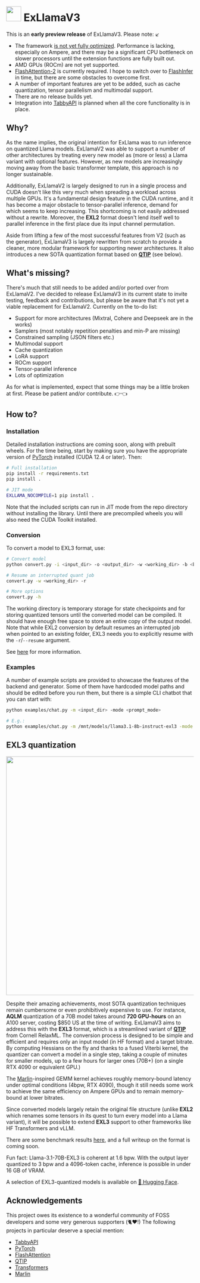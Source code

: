 
# <img src="doc/cat.png" width="40"> ExLlamaV3

This is an **early preview release** of ExLlamaV3. Please note: ↙

- The framework <u>is not yet fully optimized</u>. Performance is lacking, especially on Ampere, and there may be a significant CPU bottleneck on slower processors until the extension functions are fully built out.
- AMD GPUs (ROCm) are not yet supported.
- [FlashAttention-2](https://github.com/Dao-AILab/flash-attention) is currently required. I hope to switch over to [FlashInfer](https://github.com/flashinfer-ai/flashinfer/tree/main) in time, but there are some obstacles to overcome first. 
- A number of important features are yet to be added, such as cache quantization, tensor parallelism and multimodal support.
- There are no release builds yet.
- Integration into [TabbyAPI](https://github.com/theroyallab/tabbyAPI/) is planned when all the core functionality is in place.

## Why?

As the name implies, the original intention for ExLlama was to run inference on quantized Llama models. ExLlamaV2 was able to support a number of other architectures by treating every new model as (more or less) a Llama variant with optional features. However, as new models are increasingly moving away from the basic transformer template, this approach is no longer sustainable.  

Additionally, ExLlamaV2 is largely designed to run in a single process and CUDA doesn't like this very much when spreading a workload across multiple GPUs. It's a fundamental design feature in the CUDA runtime, and it has become a major obstacle to tensor-parallel inference, demand for which seems to keep increasing. This shortcoming is not easily addressed without a rewrite. Moreover, the **EXL2** format doesn't lend itself well to parallel inference in the first place due its input channel permutation.

 Aside from lifting a few of the most successful features from V2 (such as the generator), ExLlamaV3 is largely rewritten from scratch to provide a cleaner, more modular framework for supporting newer architectures. It also introduces a new SOTA quantization format based on [**QTIP**](https://github.com/Cornell-RelaxML/qtip) (see below).

## What's missing?

There's much that still needs to be added and/or ported over from ExLlamaV2. I've decided to release ExLlamaV3 in its current state to invite testing, feedback and contributions, but please be aware that it's not yet a viable replacement for ExLlamaV2. Currently on the to-do list:

- Support for more architectures (Mixtral, Cohere and Deepseek are in the works)
- Samplers (most notably repetition penalties and min-P are missing)
- Constrained sampling (JSON filters etc.)
- Multimodal support
- Cache quantization
- LoRA support
- ROCm support
- Tensor-parallel inference
- Lots of optimization

As for what is implemented, expect that some things may be a little broken at first. Please be patient and/or contribute. 👉👈 

## How to?

### Installation

Detailed installation instructions are coming soon, along with prebuilt wheels. For the time being, start by making sure you have the appropriate version of [PyTorch](https://pytorch.org/get-started/locally/) installed (CUDA 12.4 or later). Then:

```sh
# Full installation
pip install -r requirements.txt
pip install .

# JIT mode
EXLLAMA_NOCOMPILE=1 pip install . 
```

Note that the included scripts can run in JIT mode from the repo directory without installing the library. Until there are precompiled wheels you will also need the CUDA Toolkit installed. 

### Conversion

To convert a model to EXL3 format, use:

```sh
# Convert model
python convert.py -i <input_dir> -o <output_dir> -w <working_dir> -b <bitrate>

# Resume an interrupted quant job
convert.py -w <working_dir> -r

# More options
convert.py -h
```

The working directory is temporary storage for state checkpoints and for storing quantized tensors until the converted model can be compiled. It should have enough free space to store an entire copy of the output model. Note that while EXL2 conversion by default resumes an interrupted job when pointed to an existing folder, EXL3 needs you to explicitly resume with the `-r`/`--resume` argument.    

See [here](doc/convert.md) for more information.

### Examples

A number of example scripts are provided to showcase the features of the backend and generator. Some of them have hardcoded model paths and should be edited before you run them, but there is a simple CLI chatbot that you can start with:

```sh
python examples/chat.py -m <input_dir> -mode <prompt_mode> 

# E.g.:
python examples/chat.py -m /mnt/models/llama3.1-8b-instruct-exl3 -mode llama3
```

## EXL3 quantization

<div align="center">
    <a href="doc/exl3.md" target="_blank">
        <img src="doc/llama31_8b_instruct_bpw.png" width="640">
    </a>
</div>

Despite their amazing achievements, most SOTA quantization techniques remain cumbersome or even prohibitively expensive to use. For instance, **AQLM** quantization of a 70B model takes around **720 GPU-hours** on an A100 server, costing $850 US at the time of writing. ExLlamaV3 aims to address this with the **EXL3** format, which is a streamlined variant of [**QTIP**](https://github.com/Cornell-RelaxML/qtip) from Cornell RelaxML. The conversion process is designed to be simple and efficient and requires only an input model (in HF format) and a target bitrate. By computing Hessians on the fly and thanks to a fused Viterbi kernel, the quantizer can convert a model in a single step, taking a couple of minutes for smaller models, up to a few hours for larger ones (70B+) (on a single RTX 4090 or equivalent GPU.)

The [Marlin](https://github.com/IST-DASLab/marlin)-inspired GEMM kernel achieves roughly memory-bound latency under optimal conditions (4bpw, RTX 4090), though it still needs some work to achieve the same efficiency on Ampere GPUs and to remain memory-bound at lower bitrates.

Since converted models largely retain the original file structure (unlike **EXL2** which renames some tensors in its quest to turn every model into a Llama variant), it will be possible to extend **EXL3** support to other frameworks like HF Transformers and vLLM.

There are some benchmark results [here](doc/exl3.md), and a full writeup on the format is coming soon.

Fun fact: Llama-3.1-70B-EXL3 is coherent at 1.6 bpw. With the output layer quantized to 3 bpw and a 4096-token cache, inference is possible in under 16 GB of VRAM. 

A selection of EXL3-quantized models is available on [🤗 Hugging Face](https://huggingface.co/collections/turboderp/exl3-models-67f2dfe530f05cb9f596d21a).


## Acknowledgements

This project owes its existence to a wonderful community of FOSS developers and some very generous supporters (🐈❤️!) The following projects in particular deserve a special mention:

- [TabbyAPI](https://github.com/theroyallab/tabbyAPI/)
- [PyTorch](https://github.com/pytorch/pytorch)
- [FlashAttention](https://github.com/Dao-AILab/flash-attention)
- [QTIP](https://github.com/Cornell-RelaxML/qtip)
- [Transformers](https://github.com/huggingface/transformers)
- [Marlin](https://github.com/IST-DASLab/marlin)